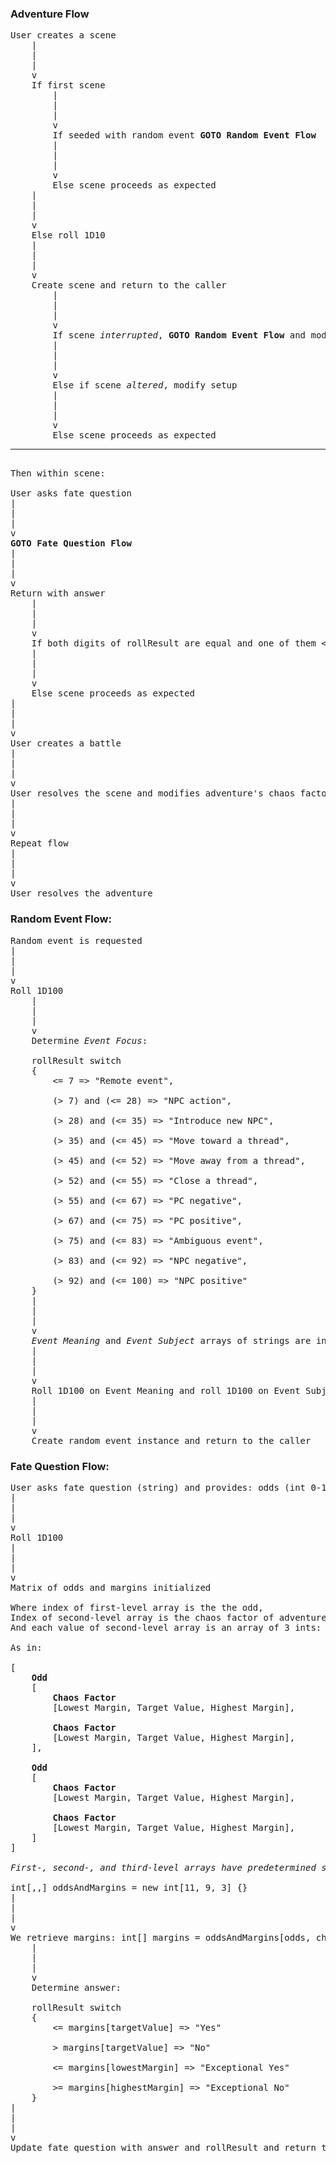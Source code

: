 ### Adventure Flow ###
<pre>
User creates a scene
    |
    |
    |
    v
    If first scene
        |
        |
        |
        v
        If seeded with random event <b>GOTO Random Event Flow</b>
        |
        |
        |
        v
        Else scene proceeds as expected
    |
    |
    |
    v
    Else roll 1D10
    |
    |
    |
    v
    Create scene and return to the caller
        |
        |
        |
        v
        If scene <i>interrupted</i>, <b>GOTO Random Event Flow</b> and modify setup based on output
        |
        |
        |
        v
        Else if scene <i>altered</i>, modify setup
        |
        |
        |
        v
        Else scene proceeds as expected
<hr/>
Then within scene:

User asks fate question
|
|
|
v
<b>GOTO Fate Question Flow</b>
|
|
|
v
Return with answer
    |
    |
    |
    v
    If both digits of rollResult are equal and one of them <= chaosFactor <b>GOTO Random Event Flow</b>
    |
    |
    |
    v
    Else scene proceeds as expected
|
|
|
v
User creates a battle
|
|
|
v
User resolves the scene and modifies adventure's chaos factor
|
|
|
v
Repeat flow
|
|
|
v
User resolves the adventure
</pre>


### Random Event Flow: ###
<pre>
Random event is requested
|
|
|
v
Roll 1D100
    |
    |
    |
    v
    Determine <i>Event Focus</i>:

    rollResult switch
    {
        <= 7 => "Remote event",

        (> 7) and (<= 28) => "NPC action",

        (> 28) and (<= 35) => "Introduce new NPC",

        (> 35) and (<= 45) => "Move toward a thread",

        (> 45) and (<= 52) => "Move away from a thread",

        (> 52) and (<= 55) => "Close a thread",

        (> 55) and (<= 67) => "PC negative",

        (> 67) and (<= 75) => "PC positive",

        (> 75) and (<= 83) => "Ambiguous event",

        (> 83) and (<= 92) => "NPC negative",

        (> 92) and (<= 100) => "NPC positive"
    }
    |
    |
    |
    v
    <i>Event Meaning</i> and <i>Event Subject</i> arrays of strings are initialized
    |
    |
    |
    v
    Roll 1D100 on Event Meaning and roll 1D100 on Event Subject to get necessary values
    |
    |
    |
    v
    Create random event instance and return to the caller
</pre>


### Fate Question Flow:
<pre>
User asks fate question (string) and provides: odds (int 0-10), chaos factor (int 0-8)
|
|
|
v
Roll 1D100
|
|
|
v
Matrix of odds and margins initialized

Where index of first-level array is the the odd,
Index of second-level array is the chaos factor of adventure
And each value of second-level array is an array of 3 ints: lowest margin, target value, highest margin

As in:

[
    <b>Odd</b>
    [
        <b>Chaos Factor</b>
        [Lowest Margin, Target Value, Highest Margin],

        <b>Chaos Factor</b>
        [Lowest Margin, Target Value, Highest Margin],
    ],

    <b>Odd</b>
    [
        <b>Chaos Factor</b>
        [Lowest Margin, Target Value, Highest Margin],

        <b>Chaos Factor</b>
        [Lowest Margin, Target Value, Highest Margin],
    ]
]

<i>First-, second-, and third-level arrays have predetermined size:</i>

int[,,] oddsAndMargins = new int[11, 9, 3] {}
|
|
|
v
We retrieve margins: int[] margins = oddsAndMargins[odds, chaosFactor]
    |
    |
    |
    v
    Determine answer:

    rollResult switch
    {
        <= margins[targetValue] => "Yes"

        > margins[targetValue] => "No"

        <= margins[lowestMargin] => "Exceptional Yes"

        >= margins[highestMargin] => "Exceptional No"
    }
|
|
|
v
Update fate question with answer and rollResult and return to scene
</pre>